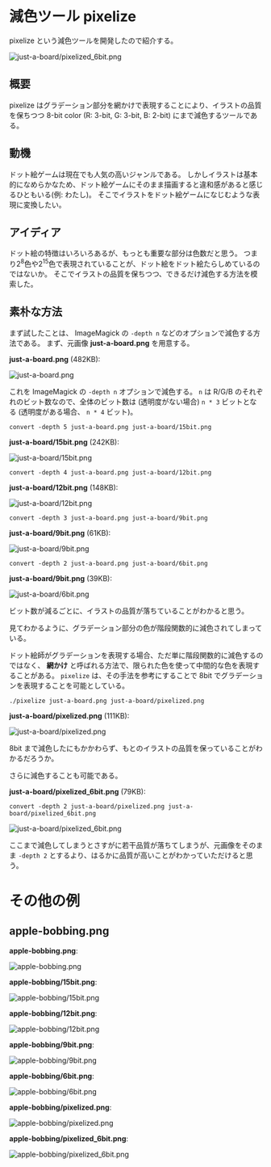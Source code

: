 # 減色ツール pixelize

pixelize という減色ツールを開発したので紹介する。

![just-a-board/pixelized_6bit.png](just-a-board/pixelized_6bit.png)

## 概要

pixelize はグラデーション部分を網かけで表現することにより、イラストの品質を保ちつつ 8-bit color (R: 3-bit, G: 3-bit, B: 2-bit) にまで減色するツールである。

## 動機

ドット絵ゲームは現在でも人気の高いジャンルである。
しかしイラストは基本的になめらかなため、ドット絵ゲームにそのまま描画すると違和感があると感じるひともいる(例: わたし)。
そこでイラストをドット絵ゲームになじむような表現に変換したい。

## アイディア

ドット絵の特徴はいろいろあるが、もっとも重要な部分は色数だと思う。
つまり2<sup>8</sup>色や2<sup>15</sup>色で表現されていることが、ドット絵をドット絵たらしめているのではないか。
そこでイラストの品質を保ちつつ、できるだけ減色する方法を模索した。

## 素朴な方法

まず試したことは、 ImageMagick の `-depth n` などのオプションで減色する方法である。
まず、元画像 **just-a-board.png** を用意する。

**just-a-board.png** (482KB):

![just-a-board.png](just-a-board.png)

これを ImageMagick の `-depth n` オプションで減色する。
`n` は R/G/B のそれぞれのビット数なので、全体のビット数は (透明度がない場合) `n * 3` ビットとなる
(透明度がある場合、 `n * 4` ビット)。

```
convert -depth 5 just-a-board.png just-a-board/15bit.png
```

**just-a-board/15bit.png** (242KB):

![just-a-board/15bit.png](just-a-board/15bit.png)

```
convert -depth 4 just-a-board.png just-a-board/12bit.png
```

**just-a-board/12bit.png** (148KB):

![just-a-board/12bit.png](just-a-board/12bit.png)

```
convert -depth 3 just-a-board.png just-a-board/9bit.png
```

**just-a-board/9bit.png** (61KB):

![just-a-board/9bit.png](just-a-board/9bit.png)

```
convert -depth 2 just-a-board.png just-a-board/6bit.png
```

**just-a-board/9bit.png** (39KB):

![just-a-board/6bit.png](just-a-board/6bit.png)

ビット数が減るごとに、イラストの品質が落ちていることがわかると思う。

見てわかるように、グラデーション部分の色が階段関数的に減色されてしまっている。

ドット絵師がグラデーションを表現する場合、ただ単に階段関数的に減色するのではなく、 **網かけ** と呼ばれる方法で、限られた色を使って中間的な色を表現することがある。
`pixelize` は、その手法を参考にすることで 8bit でグラデーションを表現することを可能としている。

```
./pixelize just-a-board.png just-a-board/pixelized.png
```

**just-a-board/pixelized.png** (111KB):

![just-a-board/pixelized.png](just-a-board/pixelized.png)

8bit まで減色したにもかかわらず、もとのイラストの品質を保っていることがわかるだろうか。

さらに減色することも可能である。

**just-a-board/pixelized_6bit.png** (79KB):

```
convert -depth 2 just-a-board/pixelized.png just-a-board/pixelized_6bit.png
```

![just-a-board/pixelized_6bit.png](just-a-board/pixelized_6bit.png)

ここまで減色してしまうとさすがに若干品質が落ちてしまうが、元画像をそのまま `-depth 2` とするより、はるかに品質が高いことがわかっていただけると思う。

# その他の例

## apple-bobbing.png

**apple-bobbing.png**:

![apple-bobbing.png](apple-bobbing.png)

**apple-bobbing/15bit.png**:

![apple-bobbing/15bit.png](apple-bobbing/15bit.png)

**apple-bobbing/12bit.png**:

![apple-bobbing/12bit.png](apple-bobbing/12bit.png)

**apple-bobbing/9bit.png**:

![apple-bobbing/9bit.png](apple-bobbing/9bit.png)

**apple-bobbing/6bit.png**:

![apple-bobbing/6bit.png](apple-bobbing/6bit.png)

**apple-bobbing/pixelized.png**:

![apple-bobbing/pixelized.png](apple-bobbing/pixelized.png)

**apple-bobbing/pixelized_6bit.png**:

![apple-bobbing/pixelized_6bit.png](apple-bobbing/pixelized_6bit.png)
